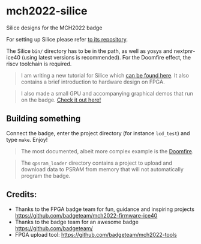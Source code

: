 # mch2022-silice
Silice designs for the MCH2022 badge

For setting up Silice please refer [to its repository](https://github.com/sylefeb/Silice).

The Silice `bin/` directory has to be in the path, as well as yosys and nextpnr-ice40 (using latest versions is recommended). For the Doomfire effect, the riscv toolchain
is required.

> I am writing a new tutorial for Silice which [can be found here](https://github.com/sylefeb/Silice/tree/master/learn-silice). It also contains a brief introduction to hardware design on FPGA.

> I also made a small GPU and accompanying graphical demos that run on the badge. [Check it out here!](https://github.com/sylefeb/tinygpus)

## Building something

Connect the badge, enter the project directory (for instance `lcd_test`) and type `make`. Enjoy!

> The most documented, albeit more complex example is the [Doomfire](./doomfire/README.md).

> The `qpsram_loader` directory contains a project to upload and download data to PSRAM from memory that will not automatically program the badge.

## Credits:
- Thanks to the FPGA badge team for fun, guidance and inspiring projects https://github.com/badgeteam/mch2022-firmware-ice40
- Thanks to the badge team for an awesome badge https://github.com/badgeteam/
- FPGA upload tool: https://github.com/badgeteam/mch2022-tools
